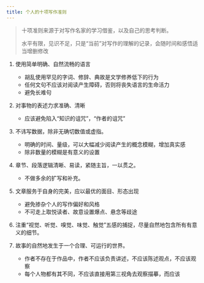 ```yaml
---
title: 个人的十项写作准则
---
```


> 十项准则来源于对写作名家的学习借鉴，以及自己的思考判断。
> 
> 水平有限，见识不足，只是“当前”对写作的理解的记录，会随时间和感悟适当增删修改

1. 使用简单明确、自然流畅的语言
   - 胡乱使用罕见的字词、修辞、典故是文学修养低下的行为
   - 任何文句不应该对阅读产生障碍，否则将丧失语言的生命活力
   - 避免长难句
2. 对事物的表述力求准确、清晰
   - 应该避免陷入“知识的诅咒”，“作者的诅咒”
3. 不讳写数据，除非无确切数值或虚指。
   - 明确的时间、量级，可以大幅减少阅读产生的概念模糊，增加真实感
   - 除非数量的模糊是有意义的设置

5. 章节、段落逻辑清晰、易读，紧随主旨，一以贯之。
   - 不做多余的扩写和补充。
4. 文章服务于自身的完美，应以最优的面目、形态出现
   - 避免掺杂个人的写作偏好和风格
   - 不可走上取悦读者、故意设置爆点、悬念等歧途
6. 注重“视觉、听觉、嗅觉、味觉、触觉”五感的捕捉，尽量自然地包含所有有意义的细节。
7. 故事的自然地发生于一个合理、可运行的世界。
    - 作者不存在于作品中，作者不应该负责讲述，不应该陈述观点，不应该观察
   - 每个人物都有其不同，不应该直接用第三视角去观察描摹，而应该